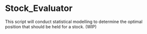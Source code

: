# Stock_Evaluator

This script will conduct statistical modelling to determine the optimal position that should be held for a stock. (WIP)
